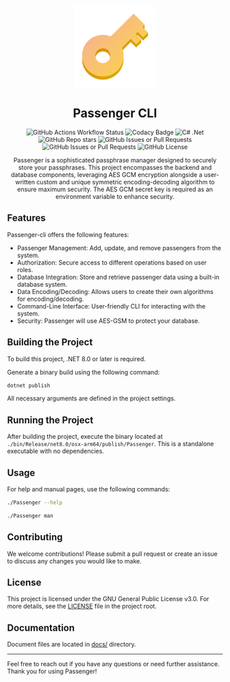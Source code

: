 <div align="center">
<img src="https://raw.githubusercontent.com/Elagoht/Passenger-Landing/main/public/assets/logo.png" width="192" height="192" />

# Passenger CLI

![GitHub Actions Workflow Status](https://img.shields.io/github/actions/workflow/status/Elagoht/Passenger-cli/release.yaml)
![Codacy Badge](https://app.codacy.com/project/badge/Grade/3ffd2277d4154220bc7477096f390f67)
![C# .Net](https://img.shields.io/badge/C%23-.Net_8.0-purple)
![GitHub Repo stars](https://img.shields.io/github/stars/Elagoht/Passenger-cli?style=flat)
![GitHub Issues or Pull Requests](https://img.shields.io/github/issues/Elagoht/Passenger-cli)
![GitHub Issues or Pull Requests](https://img.shields.io/github/issues-pr/Elagoht/Passenger-cli)
![GitHub License](https://img.shields.io/github/license/Elagoht/Passenger-cli)

Passenger is a sophisticated passphrase manager designed to securely store your passphrases. This project encompasses the backend and database components, leveraging AES GCM encryption alongside a user-written custom and unique symmetric encoding-decoding algorithm to ensure maximum security. The AES GCM secret key is required as an environment variable to enhance security.
</div>

## Features

Passenger-cli offers the following features:

* Passenger Management: Add, update, and remove passengers from the system.
* Authorization: Secure access to different operations based on user roles.
* Database Integration: Store and retrieve passenger data using a built-in database system.
* Data Encoding/Decoding: Allows users to create their own algorithms for encoding/decoding.
* Command-Line Interface: User-friendly CLI for interacting with the system.
* Security: Passenger will use AES-GSM to protect your database.

## Building the Project

To build this project, .NET 8.0 or later is required.

Generate a binary build using the following command:

```sh
dotnet publish
```

All necessary arguments are defined in the project settings.

## Running the Project

After building the project, execute the binary located at `./bin/Release/net8.0/osx-arm64/publish/Passenger`. This is a standalone executable with no dependencies.

## Usage

For help and manual pages, use the following commands:

```sh
./Passenger --help
```

```sh
./Passenger man
```

## Contributing

We welcome contributions! Please submit a pull request or create an issue to discuss any changes you would like to make.

## License

This project is licensed under the GNU General Public License v3.0. For more details, see the [LICENSE](LICENSE) file in the project root.

## Documentation

Document files are located in [docs/](docs) directory.

---

Feel free to reach out if you have any questions or need further assistance. Thank you for using Passenger!
